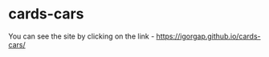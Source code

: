 # cards-cars


You can see the site by clicking on the link - https://igorgap.github.io/cards-cars/
